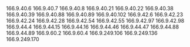 166.9.40.6
166.9.40.7
166.9.40.8
166.9.40.21
166.9.40.22
166.9.40.38
166.9.40.39
166.9.40.88
166.9.40.89
166.9.40.102
166.9.42.6
166.9.42.23
166.9.42.24
166.9.42.28
166.9.42.54
166.9.42.55
166.9.42.97
166.9.42.98
166.9.44.4
166.9.44.15
166.9.44.16
166.9.44.46
166.9.44.47
166.9.44.88
166.9.44.89
166.9.60.2
166.9.60.4
166.9.249.106
166.9.249.136
166.9.249.170
